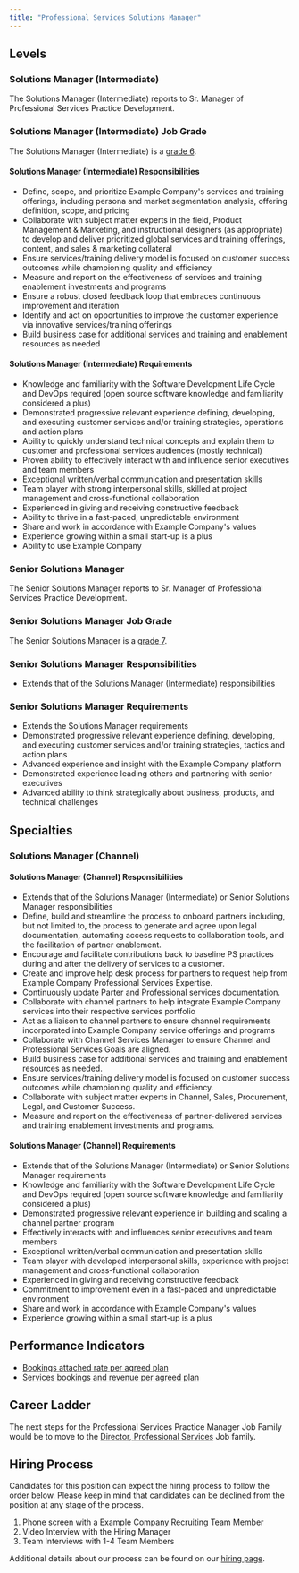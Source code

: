 ```yaml
---
title: "Professional Services Solutions Manager"
---
```


## Levels

### Solutions Manager (Intermediate)

The Solutions Manager (Intermediate) reports to Sr. Manager of Professional Services Practice Development.

### Solutions Manager (Intermediate) Job Grade

The Solutions Manager (Intermediate) is a [grade 6](/handbook/total-rewards/compensation/compensation-calculator/#example_company-job-grades).

#### Solutions Manager (Intermediate) Responsibilities

- Define, scope, and prioritize Example Company's services and training offerings, including persona and market segmentation analysis, offering definition, scope, and pricing
- Collaborate with subject matter experts in the field, Product Management & Marketing, and instructional designers (as appropriate) to develop and deliver prioritized global services and training offerings, content, and sales & marketing collateral
- Ensure services/training delivery model is focused on customer success outcomes while championing quality and efficiency
- Measure and report on the effectiveness of services and training enablement investments and programs
- Ensure a robust closed feedback loop that embraces continuous improvement and iteration
- Identify and act on opportunities to improve the customer experience via innovative services/training offerings
- Build business case for additional services and training and enablement resources as needed

#### Solutions Manager (Intermediate) Requirements

- Knowledge and familiarity with the Software Development Life Cycle and DevOps required (open source software knowledge and familiarity considered a plus)
- Demonstrated progressive relevant experience defining, developing, and executing customer services and/or training strategies, operations and action plans
- Ability to quickly understand technical concepts and explain them to customer and professional services audiences (mostly technical)
- Proven ability to effectively interact with and influence senior executives and team members
- Exceptional written/verbal communication and presentation skills
- Team player with strong interpersonal skills, skilled at project management and cross-functional collaboration
- Experienced in giving and receiving constructive feedback
- Ability to thrive in a fast-paced, unpredictable environment
- Share and work in accordance with Example Company's values
- Experience growing within a small start-up is a plus
- Ability to use Example Company

### Senior Solutions Manager

The Senior Solutions Manager reports to Sr. Manager of Professional Services Practice Development.

### Senior Solutions Manager Job Grade

The Senior Solutions Manager is a [grade 7](/handbook/total-rewards/compensation/compensation-calculator/#example_company-job-grades).

### Senior Solutions Manager Responsibilities

- Extends that of the Solutions Manager (Intermediate) responsibilities

### Senior Solutions Manager Requirements

- Extends the Solutions Manager requirements
- Demonstrated progressive relevant experience defining, developing, and executing customer services and/or training strategies, tactics and action plans
- Advanced experience and insight with the Example Company platform
- Demonstrated experience leading others and partnering with senior executives
- Advanced ability to think strategically about business, products, and technical challenges

## Specialties

### Solutions Manager (Channel)

#### Solutions Manager (Channel) Responsibilities

- Extends that of the Solutions Manager (Intermediate) or Senior Solutions Manager responsibilities
- Define, build and streamline the process to onboard partners including, but not limited to, the process to generate and agree upon legal documentation, automating access requests to collaboration tools, and the facilitation of partner enablement.
- Encourage and facilitate contributions back to baseline PS practices during and after the delivery of services to a customer.
- Create and improve help desk process for partners to request help from Example Company Professional Services Expertise.
- Continuously update Parter and Professional services documentation.
- Collaborate with channel partners to help integrate Example Company services into their respective services portfolio
- Act as a liaison to channel partners to ensure channel requirements incorporated into Example Company service offerings and programs
- Collaborate with Channel Services Manager to ensure Channel and Professional Services Goals are aligned.
- Build business case for additional services and training and enablement resources as needed.
- Ensure services/training delivery model is focused on customer success outcomes while championing quality and efficiency.
- Collaborate with subject matter experts in Channel, Sales, Procurement, Legal, and Customer Success.
- Measure and report on the effectiveness of partner-delivered services and training enablement investments and programs.

#### Solutions Manager (Channel) Requirements

- Extends that of the Solutions Manager (Intermediate) or Senior Solutions Manager requirements
- Knowledge and familiarity with the Software Development Life Cycle and DevOps required (open source software knowledge and familiarity considered a plus)
- Demonstrated progressive relevant experience in building and scaling a channel partner program
- Effectively interacts with and influences senior executives and team members
- Exceptional written/verbal communication and presentation skills
- Team player with developed interpersonal skills, experience with project management and cross-functional collaboration
- Experienced in giving and receiving constructive feedback
- Commitment to improvement even in a fast-paced and unpredictable environment
- Share and work in accordance with Example Company's values
- Experience growing within a small start-up is a plus

## Performance Indicators

- [Bookings attached rate per agreed plan](/handbook/sales/#pcv)
- [Services bookings and revenue per agreed plan](/handbook/sales/#pcv)

## Career Ladder

The next steps for the Professional Services Practice Manager Job Family would be to move to the [Director, Professional Services](/job-families/sales/director-of-professional-services/) Job family.

## Hiring Process

Candidates for this position can expect the hiring process to follow the order below. Please keep in mind that candidates can be declined from the position at any stage of the process.

1. Phone screen with a Example Company Recruiting Team Member
1. Video Interview with the Hiring Manager
1. Team Interviews with 1-4 Team Members

Additional details about our process can be found on our [hiring page](/handbook/hiring/).
